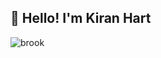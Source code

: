 ## 🙋 Hello! I'm Kiran Hart

![brook]([brook](https://media.tenor.com/040RvliAYC4AAAAC/brook-one-piece-brook.gif)https://media.tenor.com/040RvliAYC4AAAAC/brook-one-piece-brook.gif)
